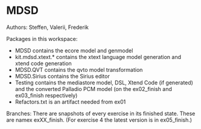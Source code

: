 # MDSD
Authors: Steffen, Valerii, Frederik

Packages in this workspace:
- MDSD contains the ecore model and genmodel
- kit.mdsd.xtext.* contains the xtext language model generation and xtend code generation
- MDSD.QVT contains the qvto model transformation
- MDSD.Sirius contains the Sirius editor
- Testing contains the mediastore model, DSL, Xtend Code (if generated) and the converted Palladio PCM model (on the ex02_finish and ex03_finish respectively)
- Refactors.txt is an artifact needed from ex01

Branches:
There are snapshots of every exercise in its finished state. These are namex exXX_finish. (For exercise 4 the latest version is in ex05_finish.)
